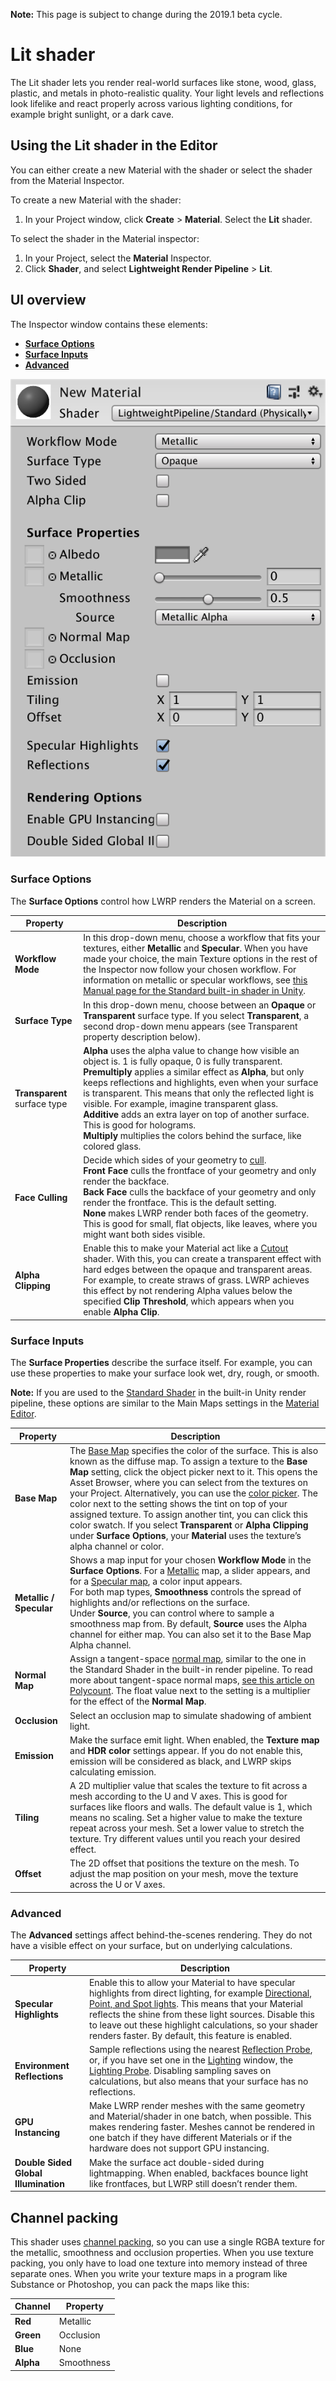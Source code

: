 **Note:** This page is subject to change during the 2019.1 beta cycle.

# Lit shader

The Lit shader lets you render real-world surfaces like stone, wood, glass, plastic, and metals in photo-realistic quality. Your light levels and reflections look lifelike and react properly across various lighting conditions, for example bright sunlight, or a dark cave.


## Using the Lit shader in the Editor 
You can either create a new Material with the shader or select the shader from the Material Inspector.

To create a new Material with the shader:
1. In your Project window, click __Create__ > __Material__. Select the __Lit__ shader.

To select the shader in the Material inspector:
1. In your Project, select the __Material__ Inspector. 
2. Click __Shader__, and select __Lightweight Render Pipeline__ > __Lit__.

## UI overview  
The Inspector window contains these elements: 

* __[Surface Options](#surface-options)__
* __[Surface Inputs](#surface-inputs)__
* __[Advanced](#advanced)__

![Inspector for the Lit shader](Images/Inspectors/Shaders/StdPhysicallyBased.png)



### Surface Options 

The __Surface Options__ control how LWRP renders the Material on a screen. 


| Property | Description |
| ------------ | --- |
| __Workflow Mode__ | In this drop-down menu, choose a workflow that fits your textures, either  __Metallic__ and __Specular__. When you have made your choice, the main Texture options in the rest of the Inspector now follow your chosen workflow. For information on metallic or specular workflows, see [this Manual page for the Standard built-in shader in Unity](https://docs.unity3d.com/Manual/StandardShaderMetallicVsSpecular.html). |
| __Surface Type__ | In this drop-down menu, choose between an __Opaque__ or __Transparent__ surface type. If you select __Transparent__, a second drop-down menu appears (see Transparent property description below).
| __Transparent__ surface type | __Alpha__ uses the alpha value to change how visible an object is. 1 is fully opaque, 0 is fully transparent.<br/> __Premultiply__ applies a similar effect as __Alpha__, but only keeps reflections and highlights, even when your surface is transparent. This means that only the reflected light is visible. For example, imagine transparent glass.<br/> __Additive__ adds an extra layer on top of another surface. This is good for holograms. <br/> __Multiply__ multiplies the colors behind the surface, like colored glass. |
| __Face Culling__ | Decide which sides of your geometry to [cull](https://docs.unity3d.com/Manual/SL-CullAndDepth.html).<br/>__Front Face__ culls the frontface of your geometry and only render the backface. <br/>__Back Face__ culls the backface of your geometry and only render the frontface. This is the default setting.<br/>__None__ makes LWRP render both faces of the geometry. This is good for small, flat objects, like leaves, where you might want both sides visible.|
| __Alpha Clipping__ | Enable this to make your Material act like a [Cutout](https://docs.unity3d.com/Manual/StandardShaderMaterialParameterRenderingMode.html) shader. With this, you can create a transparent effect with hard edges between the opaque and transparent areas. For example, to create straws of grass. LWRP achieves this effect by not rendering Alpha values below the specified __Clip Threshold__, which appears when you enable __Alpha Clip__.|



### Surface Inputs

The __Surface Properties__ describe the surface itself. For example, you can use these properties to make your surface look wet, dry, rough, or smooth. 

**Note:** If you are used to the [Standard Shader](https://docs.unity3d.com/Manual/shader-StandardShader.html) in the built-in Unity render pipeline, these options are similar to the Main Maps settings in the [Material Editor](https://docs.unity3d.com/Manual/StandardShaderContextAndContent.html).



| Property                | Description                                                  |
| ----------------------- | ------------------------------------------------------------ |
| __Base Map__            | The [Base Map](https://docs.unity3d.com/Manual/StandardShaderMaterialParameterAlbedoColor.html) specifies the color of the surface. This is also known as the diffuse map. To assign a texture to the __Base Map__ setting, click the object picker next to it. This opens the Asset Browser, where you can select from the textures on your Project. Alternatively, you can use the [color picker](https://docs.unity3d.com/Manual/EditingValueProperties.html). The color next to the setting shows the tint on top of your assigned texture. To assign another tint, you can click this color swatch. If you select __Transparent__ or __Alpha Clipping__ under __Surface Options__, your __Material__ uses the texture’s alpha channel or color. |
| __Metallic / Specular__ | Shows a map input for your chosen __Workflow Mode__ in the __Surface Options__.  For a [Metallic](https://docs.unity3d.com/Manual/StandardShaderMaterialParameterMetallic.html) map, a slider appears, and for a [Specular map](https://docs.unity3d.com/Manual/StandardShaderMaterialParameterSpecular.html), a color input appears. <br>For both map types, __Smoothness__ controls the spread of highlights and/or reflections on the surface. <br>Under __Source__, you can control where to sample a smoothness map from. By default, __Source__ uses the Alpha channel for either map. You can also set it to the Base Map Alpha channel. |
| __Normal Map__          | Assign a tangent-space [normal map](https://docs.unity3d.com/Manual/StandardShaderMaterialParameterNormalMap.html), similar to the one in the Standard Shader in the built-in render pipeline. To read more about tangent-space normal maps, [see this article on Polycount](http://wiki.polycount.com/wiki/Normal_Map_Technical_Details#Tangent-Space_vs._Object-Space). The float value next to the setting is a multiplier for the effect of the  __Normal Map__. |
| __Occlusion__           | Select an occlusion map to simulate shadowing of ambient light. |
| __Emission__            | Make the surface emit light. When enabled, the  __Texture map__ and __HDR color__ settings appear. If you do not enable this, emission will be considered as black, and LWRP skips calculating emission. |
| __Tiling__              | A 2D multiplier value that scales the texture to fit across a mesh according to the U and V axes. This is good for surfaces like floors and walls. The default value is 1, which means no scaling. Set a higher value to make the texture repeat across your mesh. Set a lower value to stretch the texture. Try different values until you reach your desired effect. |
| __Offset__              | The 2D offset that positions the texture on the mesh.  To adjust the map position on your mesh, move the texture across the U or V axes. |


### Advanced

The __Advanced__ settings affect behind-the-scenes rendering. They do not have a visible effect on your surface, but on underlying calculations.

Property | Description
---|---
__Specular Highlights__ | Enable this to allow your Material to have specular highlights from direct lighting, for example [Directional, Point, and Spot lights](https://docs.unity3d.com/Manual/Lighting.html). This means that your Material reflects the shine from these light sources. Disable this to leave out these highlight calculations, so your shader renders faster. By default, this feature is enabled. 
__Environment Reflections__ | Sample reflections using the nearest [Reflection Probe](https://docs.unity3d.com/Manual/class-ReflectionProbe.html), or, if you have set one in the [Lighting](https://docs.unity3d.com/Manual/GlobalIllumination.html) window, the [Lighting Probe](https://docs.unity3d.com/Manual/LightProbes.html). Disabling sampling saves on calculations, but also means that your surface has no reflections. 
__GPU Instancing__ | Make LWRP render meshes with the same geometry and Material/shader in one batch, when possible. This makes rendering faster.  Meshes cannot be rendered in one batch if they have different Materials or if the hardware does not support GPU instancing. 
__Double Sided Global Illumination__ | Make the surface act double-sided during lightmapping. When enabled, backfaces bounce light like frontfaces, but LWRP still doesn’t render them. 

## Channel packing ##
This shader uses [channel packing](http://wiki.polycount.com/wiki/ChannelPacking), so you can use a single RGBA texture for the metallic, smoothness and occlusion properties. When you use texture packing, you only have to load one texture into memory instead of three separate ones. When you write your texture maps in a program like Substance or Photoshop, you can pack the maps like this:

| Channel   | Property   |
| :-------- | ---------- |
| **Red**   | Metallic   |
| **Green** | Occlusion  |
| **Blue**  | None       |
| **Alpha** | Smoothness |




